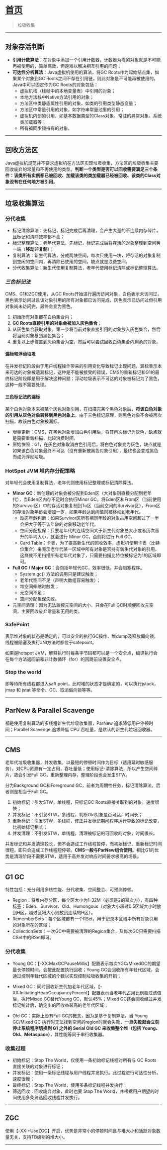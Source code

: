 # [首页](/blog/)

> 垃圾收集

***

## **对象存活判断**

- **引用计数算法**：在对象中添加一个引用计数器，计数器为零的对象就是不可能再被使用的，简单高效，但是难以解决相互引用的问题；
- **可达性分析算法**：Java虚拟机使用的算法，将GC Roots作为起始结点集，如果某个对象到GC Roots之间不存在引用链，则此对象是不可能再被使用的。Java中可以固定作为GC Roots的对象包括：
  - 虚拟机栈（栈帧中的本地变量表）中引用的对象；
  - 本地方法栈中Native方法引用的对象；
  - 方法区中类静态属性引用的对象，如类的引用类型静态变量；
  - 方法区中常量引用的对象，如字符串常量池里的引用；
  - 虚拟机内部的引用，如基本数据类型的Class对象、常驻的异常对象、系统类加载器等；
  - 所有被同步锁持有的对象。

***

## **回收方法区**

Java虚拟机规范并不要求虚拟机在方法区实现垃圾收集，方法区的垃圾收集主要回收废弃的常量和不再使用的类型。**判断一个类型是否可以回收需要满足三个条件：该类所有实例都已被回收、加载该类的类加载器已经被回收、该类的Class对象没有在任何地方被引用**。

***

## **垃圾收集算法**

### 分代收集

- 标记清除算法：先标记，标记完成后再清理，会产生大量的不连续内存碎片，且标记和清除效率都不高；
- 标记整理算法：老年代算法，先标记，标记完成后将存活的对象整理到空间另一端（**移动非复制**）；
- 复制算法：新生代算法，分成两块空间，每次只使用一块，将存活的对象复制到空闲的空间内，再清除已使用的空间，缺点就是浪费空间。
- 分代收集算法：新生代使用复制算法，老年代使用标记清除或标记整理算法。

### *三色标记法*

CMS、G1和ZGC使用，从GC Roots开始进行遍历访问对象，白色表示未访问过，黑色表示访问过且该对象引用的所有对象都已访问完成，灰色表示已访问过但引用对象尚未访问完，最终会变为黑色。

1. 初始所有对象都在白色集合内；
2. **GC Roots直接引用的对象会被加入灰色集合**；
3. 从灰色集合获取对象，第一步将当前对象直接引用的对象放入灰色集合，然后将当前对象移到黑色集合；
4. 重复以上步骤直到灰色集合为空，然后可以尝试回收白色集合内剩余的对象。

#### 漏标和浮动垃圾

在并发标记阶段由于用户线程操作带来的引用变化导致标记出现问题，漏标表示本来可达的对象被遗漏标记，这种是不能被接受的错误，CMS的重新标记和G1的最终标记阶段即是用于解决这种问题；浮动垃圾表示不可达的对象被标记为了黑色，这种一般不需要处理。

#### 三色标记法的漏标

某个白色对象本来被某个灰色对象引用，在扫描完某个黑色对象后，**将该白色对象的引用从灰色对象转移到黑色对象上**，由于三色标记原理，则黑色对象不会被再次扫描，故该白色对象被漏标。

- 增量更新：CMS，在黑色对象增加白色引用后，将其再次标记为灰色，缺点就是需要重新扫描，比较浪费时间。
- 原始快照：G1，在灰色对象取消白色引用后，将白色对象变为灰色，缺点就是如果该白色对象最终不可达（没有重新被黑色对象引用），最终也会变成黑色而成为浮动垃圾。

### HotSpot JVM 堆内存分配策略

对年轻代会使用复制算法，老年代则使用标记整理或标记清除算法。

- **Minor GC**：新创建的对象会被分配到Eden区（大对象则直接分配到老年代），当Eden区内存不足时会执行Minor GC。将Eden区和From区（当前使用的Survivor区）中的存活对象复制到To区（当前空闲的Survivor区），From区的存活对象年龄会增加一岁，如果年龄达到阈值则被移动到老年代。
  - 动态年龄判断：如果Survivor区所有相同年龄的对象占用空间超过了一半会把大于等于该年龄的对象移动老年代。
  - 空间分配担保：只要老年代的连续空间大于新生代对象总大小或者历次晋升的平均大小，就会进行 Minor GC，否则将进行 Full GC。
  - Card Table：卡表，为了提高新生代的回收效率，虚拟机使用卡表（比特位集合）来表示老年代某一区域中所有对象是否持有新生代对象的引用，这样就不用扫描所有老年代对象了，只需要扫描比特位被标记为1的区域即可。
- **Full GC / Major GC**：会包括年轻代GC，效率很低，并会阻塞程序。
  - System.gc() 方法的调用只是建议触发；
  - 老年代空间不足（声明大数组容易触发）；
  - 堆空间伸缩时触发；
  - 元空间不足；
  - 空间分配担保失败。
- 元空间清理：因为无法监控元空间的大小，只会在Full GC时顺便回收元空间，主要回收废弃常量和无用的类。

### SafePoint

表示堆对象的状态是确定的，可以安全的执行GC操作、堆dump及释放偏向锁，线程被阻塞及执行JNI方法时都位于safepoint。

如果是hotspot JVM，解释执行时每条字节码都可以是一个安全点，编译执行会在每个方法返回前和非计数循环（for）的回跳前设置安全点。

### Stop the world

即等待所有线程都进入saft point，此时堆的状态才是确定的，可以执行jstack，jmap 和 jstat 等命令、GC、取消偏向锁等等。

***

## ParNew & Parallel Scavenge

都是使用复制算法的多线程新生代垃圾收集器，ParNew 追求降低用户停顿时间；Parallel Scavenge 追求降低 CPU 吞吐量，是默认的新生代垃圾回收器。

***

## CMS

老年代垃圾收集器，并发收集，以最短的停顿时间作为目标（适用延时敏感服务）。对CPU资源有一定占用，吞吐量低；使用标记-清除算法，所以产生空间碎片，故会引发Full GC，重新整理内存，整理阶段也会发生STW。

分为Background GC和Foreground GC，前者为周期性任务，标记清除算法，后者则是相当于Full GC。

1. 初始标记：引发STW，单线程，只标记GC Roots直接关联到的对象，速度很快；
2. 并发标记：不引发STW，多线程，判断Old对象是否可达，时间长；
3. 重新标记：引发STW，多线程，修正并发标记期间程序运行导致的标记改变，比初始标记稍长；
4. 并发清理：不引发STW，单线程，清理被标记的可回收的对象，时间很长。

并发标记和并发清理较长，但不会造成工作线程暂停，而初始标记、重新标记时间很短，即只会造成工作线程短停顿。**CMS一般与ParNew组合使用**。相比G1的优势是清理阶段不需要STW，适用于高并发对响应时间要求极高的场景。

***

## G1 GC

特性包括：充分利用多核性能、分代收集、空间整合、可预测停顿。

- Region：将堆内存分区，每个区大小为1-32M（必须是2的幂次方），有四种标签：Eden、Survivor、Old、Humongous（对象大小超过0.5区域大小时放到H区，超过区域大小则放到连续的H区）。
- RememberSets：每个区域都有一个RSet，用于记录本区域中所有对象引用的对象所在的区域；
- CollectionSets：一次GC中需要被清理的Region集合，及每次GC只需要扫描CSet中的RSet即可。

### 分代收集

- Young GC：【-XX:MaxGCPauseMillis】配置表示每次YGC/MixedGC的期望最长停顿时间，会按此配置执行回收；Young GC会回收所有年轻代区域，会通过控制年轻代区域的个数以实现控制垃圾收集的开销；
  
- Mixed GC：同时回收新生代加老年代区域，【-XX:InitiatingHeapOccupancyPercent】配置表示当老年代占用比例超过该值后，执行Mixed GC替代Young GC，默认45%；Mixed GC还会回收经过并发标记统计后，确定出的回收益最高的老年代区域；
  
- Old GC：实际上没有Full GC的概念，因为是基于复制算法，当 Young GC/Mixed GC 执行时无法找到空闲的region时就会失败，**一旦失败就会立刻停止系统程序切换到 G1 之外的 Serial Old GC 来收集整个堆（包括 Young、Old、Metaspace）**，其性能等同于串行收集器。

### 收集过程

- 初始标记：Stop The World，仅使用一条初始标记线程对所有与 GC Roots 直接关联的对象进行标记；
- 并发标记：使用一条标记线程与用户线程并发执行。此过程进行可达性分析，速度很慢；
- 最终标记：Stop The World，使用多条标记线程并发执行；
- 筛选回收：回收废弃对象，此时也要 Stop The World，并根据用户期望的时间使用多条筛选回收线程并发执行。

***

## ZGC

使用【-XX:+UseZGC】开启，优势是非常小的停顿时间且与堆大小和活跃对象数量无关，支持TB级别的堆大小。

***